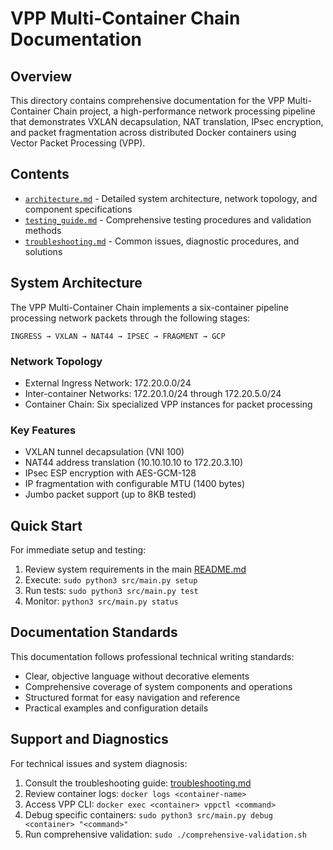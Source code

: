 # VPP Multi-Container Chain Documentation

## Overview

This directory contains comprehensive documentation for the VPP Multi-Container Chain project, a high-performance network processing pipeline that demonstrates VXLAN decapsulation, NAT translation, IPsec encryption, and packet fragmentation across distributed Docker containers using Vector Packet Processing (VPP).

## Contents

- [`architecture.md`](architecture.md) - Detailed system architecture, network topology, and component specifications
- [`testing_guide.md`](testing_guide.md) - Comprehensive testing procedures and validation methods  
- [`troubleshooting.md`](troubleshooting.md) - Common issues, diagnostic procedures, and solutions

## System Architecture

The VPP Multi-Container Chain implements a six-container pipeline processing network packets through the following stages:

```
INGRESS → VXLAN → NAT44 → IPSEC → FRAGMENT → GCP
```

### Network Topology
- External Ingress Network: 172.20.0.0/24
- Inter-container Networks: 172.20.1.0/24 through 172.20.5.0/24
- Container Chain: Six specialized VPP instances for packet processing

### Key Features
- VXLAN tunnel decapsulation (VNI 100)
- NAT44 address translation (10.10.10.10 to 172.20.3.10)
- IPsec ESP encryption with AES-GCM-128
- IP fragmentation with configurable MTU (1400 bytes)
- Jumbo packet support (up to 8KB tested)

## Quick Start

For immediate setup and testing:
1. Review system requirements in the main [README.md](../README.md)
2. Execute: `sudo python3 src/main.py setup`
3. Run tests: `sudo python3 src/main.py test`
4. Monitor: `python3 src/main.py status`

## Documentation Standards

This documentation follows professional technical writing standards:
- Clear, objective language without decorative elements
- Comprehensive coverage of system components and operations
- Structured format for easy navigation and reference
- Practical examples and configuration details

## Support and Diagnostics

For technical issues and system diagnosis:
1. Consult the troubleshooting guide: [troubleshooting.md](troubleshooting.md)
2. Review container logs: `docker logs <container-name>`
3. Access VPP CLI: `docker exec <container> vppctl <command>`
4. Debug specific containers: `sudo python3 src/main.py debug <container> "<command>"`
5. Run comprehensive validation: `sudo ./comprehensive-validation.sh`
